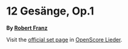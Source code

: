 
# 12 Gesänge, Op.1

__By [Robert Franz](..)__

Visit the [official set page] in [OpenScore Lieder].

[official set page]: https://musescore.com/openscore-lieder-corpus/sets/5099780
[OpenScore Lieder]: https://musescore.com/openscore-lieder-corpus

